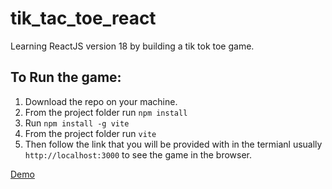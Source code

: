 # tik_tac_toe_react
Learning ReactJS version 18 by building a tik tok toe game.

## To Run the game:
1. Download the repo on your machine.
2. From the project folder run `npm install`
3. Run `npm install -g vite`
4. From the project folder run `vite`
5. Then follow the link that you will be provided with in the termianl usually `http://localhost:3000` to see the game in the browser.

[Demo](https://max-tik-tok-toe.surge.sh/)
